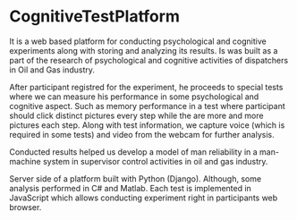 # CognitiveTestPlatform
It is a web based platform for conducting psychological and cognitive experiments along with storing and analyzing its results. Is was built as a part of the research of psychological and cognitive activities of dispatchers in Oil and Gas industry.

After participant registred for the experiment, he proceeds to special tests where we can measure his performance in some psychological and cognitive aspect. Such as memory performance in a test where participant should click distinct pictures every step while the are more and more pictures each step. Along with test information, we capture voice (which is required in some tests) and video from the webcam for further analysis.

Conducted results helped us develop a model of man reliability in a man-machine system in supervisor control activities in oil and gas industry.

Server side of a platform built with Python (Django). Although, some analysis performed in C# and Matlab. Each test is implemented in JavaScript which allows conducting experiment right in participants web browser.
